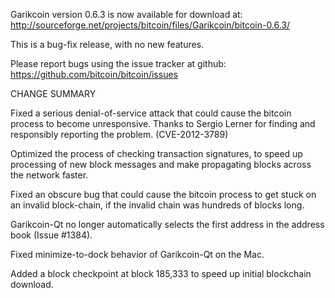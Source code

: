 Garikcoin version 0.6.3 is now available for download at:
  http://sourceforge.net/projects/bitcoin/files/Garikcoin/bitcoin-0.6.3/

This is a bug-fix release, with no new features.

Please report bugs using the issue tracker at github:
  https://github.com/bitcoin/bitcoin/issues

CHANGE SUMMARY

Fixed a serious denial-of-service attack that could cause the
bitcoin process to become unresponsive. Thanks to Sergio Lerner
for finding and responsibly reporting the problem. (CVE-2012-3789)

Optimized the process of checking transaction signatures, to
speed up processing of new block messages and make propagating
blocks across the network faster.

Fixed an obscure bug that could cause the bitcoin process to get
stuck on an invalid block-chain, if the invalid chain was
hundreds of blocks long.

Garikcoin-Qt no longer automatically selects the first address
in the address book (Issue #1384).

Fixed minimize-to-dock behavior of Garikcoin-Qt on the Mac.

Added a block checkpoint at block 185,333 to speed up initial
blockchain download.
